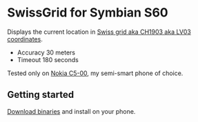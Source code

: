 # SwissGrid for Symbian S60

Displays the current location in [Swiss grid aka CH1903 aka LV03 coordinates](http://en.wikipedia.org/wiki/Swiss_coordinate_system).

 * Accuracy 30 meters
 * Timeout 180 seconds

Tested only on [Nokia C5-00](http://developer.nokia.com/Devices/Device_specifications/C5-00_5MP/), my semi-smart phone of choice.

## Getting started

[Download binaries](dist/SwissGrid.zip) and install on your phone.
